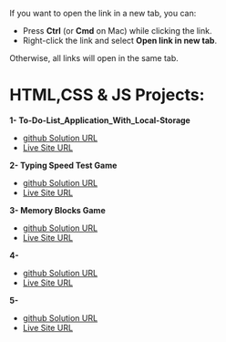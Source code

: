 If you want to open the link in a new tab, you can:

- Press **Ctrl** (or **Cmd** on Mac) while clicking the link.
- Right-click the link and select **Open link in new tab**.

Otherwise, all links will open in the same tab.

# HTML,CSS & JS Projects:

**1- To-Do-List_Application_With_Local-Storage**

- <a href="https://github.com/olahasan/To-Do-List_Application_With_Local-Storage" target="_blank">github Solution URL</a>
- <a href="https://olahasan.github.io/To-Do-List_Application_With_Local-Storage/" target="_blank">Live Site URL</a>

**2- Typing Speed Test Game**

- <a href="https://github.com/olahasan/Typing-Speed-Test-Game/tree/main" target="_blank">github Solution URL</a>
- <a href="https://olahasan.github.io/Typing-Speed-Test-Game/" target="_blank">Live Site URL</a>

**3- Memory Blocks Game**
- <a href="https://github.com/olahasan/html-css-js_Memory-Blocks-Game" target="_blank">github Solution URL</a>
- <a href="https://olahasan.github.io/html-css-js_Memory-Blocks-Game/" target="_blank">Live Site URL</a>

**4-**
- <a href="" target="_blank">github Solution URL</a>
- <a href="" target="_blank">Live Site URL</a>

**5-**
- <a href="" target="_blank">github Solution URL</a>
- <a href="" target="_blank">Live Site URL</a>
